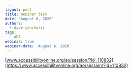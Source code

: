 ```yaml
---
layout: post
title: Webinar test
date: 'August 6, 2020'
authors:
  - dave-yanchulis
tags:
  - ADA
webinar: true
webinar-date: 'August 6, 2020'
---
```

<!--StartFragment-->

[www.accessibilityonline.org/ao/session/?id=110832](https://www.accessibilityonline.org/ao/session/?id=110832)

<!--EndFragment-->
